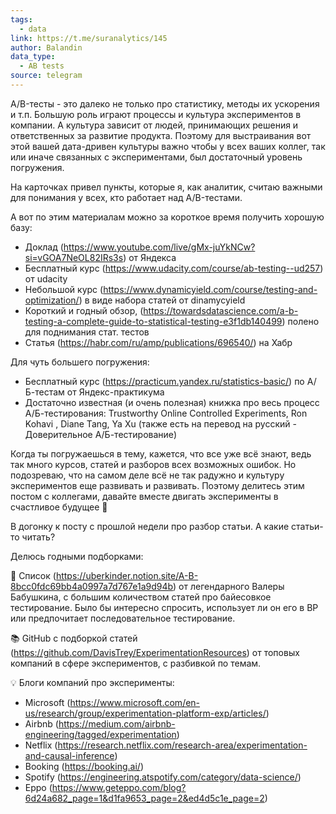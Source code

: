 ```yaml
---
tags:
  - data
link: https://t.me/suranalytics/145
author: Balandin
data_type:
  - AB tests
source: telegram
---
```

A/B-тесты - это далеко не только про статистику, методы их ускорения и т.п.  Большую роль играют процессы и культура экспериментов в компании. А культура зависит от людей, принимающих решения и ответственных за развитие продукта. Поэтому для выстраивания вот этой вашей дата-дривен культуры важно чтобы у всех ваших коллег, так или иначе связанных с экспериментами, был достаточный уровень погружения. 

На карточках привел пункты, которые я, как аналитик, считаю важными для понимания у всех, кто работает над A/B-тестами. 

А вот по этим материалам можно за короткое время получить хорошую базу:

- Доклад (https://www.youtube.com/live/gMx-juYkNCw?si=vGOA7NeOL82IRs3s) от Яндекса
- Бесплатный курс (https://www.udacity.com/course/ab-testing--ud257) от udacity
- Небольшой курс (https://www.dynamicyield.com/course/testing-and-optimization/) в виде набора статей от dinamycyield
- Короткий и годный обзор, (https://towardsdatascience.com/a-b-testing-a-complete-guide-to-statistical-testing-e3f1db140499) полено для поднимания стат. тестов
- Статья (https://habr.com/ru/amp/publications/696540/) на Хабр

Для чуть большего погружения:
 
- Бесплатный курс (https://practicum.yandex.ru/statistics-basic/) по А/Б-тестам от Яндекс-практикума
- Достаточно известная (и очень полезная) книжка про весь процесс А/Б-тестирования: Trustworthy Online Controlled Experiments, Ron Kohavi , Diane Tang, Ya Xu (также есть на перевод на русский - Доверительное А/Б-тестирование)

Когда ты погружаешься в тему, кажется, что все уже всё знают, ведь так много курсов, статей и разборов всех возможных ошибок. Но подозреваю, что на самом деле всё не так радужно и культуру экспериментов еще развивать и развивать. Поэтому делитесь этим постом с коллегами, давайте вместе двигать эксперименты в счастливое будущее 🚀

В догонку к посту с прошлой недели про разбор статьи. А какие статьи-то читать? 

Делюсь годными подборками:

💪 Список (https://uberkinder.notion.site/A-B-8bcc0fdc69bb4a0997a7d767e1a9d94b) от легендарного Валеры Бабушкина, с большим количеством статей про байесовкое тестирование. Было бы интересно спросить, использует ли он его в BP или предпочитает последовательное тестирование.

📚 GitHub с подборкой статей (https://github.com/DavisTrey/ExperimentationResources) от топовых компаний в сфере экспериментов, с разбивкой по темам. 

💡 Блоги компаний про эксперименты:
- Microsoft (https://www.microsoft.com/en-us/research/group/experimentation-platform-exp/articles/)
- Airbnb (https://medium.com/airbnb-engineering/tagged/experimentation)
- Netflix (https://research.netflix.com/research-area/experimentation-and-causal-inference)
- Booking (https://booking.ai/)
- Spotify (https://engineering.atspotify.com/category/data-science/)
- Eppo (https://www.geteppo.com/blog?6d24a682_page=1&d1fa9653_page=2&ed4d5c1e_page=2)